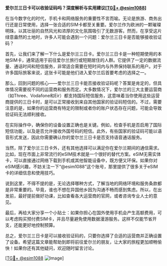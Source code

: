 **爱尔兰三日卡可以收验证码吗？深度解析与实用建议[[TG💪+ @esim1088](https://t.me/s/esim1088)]**

在当今数字化的时代，手机卡和网络服务的重要性不言而喻。无论是旅游、商务出行还是日常使用，选择一张合适的SIM卡都至关重要。爱尔兰作为欧洲的一颗璀璨明珠，以其壮丽的自然风光和浓厚的文化氛围吸引了无数游客。然而，在享受这片绿意盎然的土地时，许多人可能会遇到一个问题：爱尔兰三日卡是否能够接收验证码？

首先，让我们来了解一下什么是爱尔兰三日卡。爱尔兰三日卡是一种短期使用的本地SIM卡，通常适用于前往爱尔兰旅行或短期居住的人群。它提供了一定的数据流量、通话时间和短信服务，非常适合需要在短时间内与外界保持联系的用户。对于许多国际旅客来说，这张卡可能是他们进入爱尔兰后首要考虑的选择之一。

那么，回到问题的核心——爱尔兰三日卡能否接收验证码呢？答案是肯定的，但具体情况需要视不同的运营商和服务而定。大多数情况下，爱尔兰的三大主要运营商（如Three、Vodafone和Eir）都支持国际短信服务，这意味着当你使用这些运营商提供的三日卡时，是可以正常接收到来自其他国家的验证码短信的。不过，需要注意的是，如果你的运营商有特定的限制或者你的账户状态存在问题，可能会导致验证码无法顺利接收。

在实际操作中，确保你的设备设置正确也是关键。例如，检查手机是否启用了国际短信功能，以及是否允许接收外国号码的短信。此外，有些国家的验证码可能以语音形式发送，因此你需要确认你的爱尔兰三日卡是否支持语音通话服务。

当然，除了爱尔兰三日卡外，还有其他选择可以满足你在爱尔兰期间的通信需求。比如，现在市面上非常流行的eSIM技术就是一个很好的替代方案。eSIM无需实体卡，可以直接通过网络下载到手机或其他智能设备中，既方便又环保。如果你对eSIM感兴趣，不妨关注一下“@esim1088”这个账号，那里提供了很多关于eSIM卡的详细信息和使用技巧。

说到这里，不得不提的是，无论选择哪种方式，了解当地的网络环境和服务条款都是非常重要的。毕竟，谁也不想在异国他乡因为沟通不畅而感到焦虑。所以，在出发前，最好提前做好功课，比如查看各大运营商的官网，或者咨询专业人士的意见。

最后，再给大家分享一个小贴士：如果你担心在国外使用手机会产生高额费用，可以考虑购买预付费SIM卡，并且尽量避免使用数据漫游服务。这样不仅能节省开支，还能更好地控制预算。

总之，爱尔兰三日卡是可以接收验证码的，只要你选择了合适的运营商并正确设置了设备。希望这篇文章能帮助到即将前往爱尔兰的朋友，让大家的旅程更加顺畅愉快！如果你还有其他疑问，欢迎随时留言讨论。

[[TG💪+ @esim1088](https://t.me/s/esim1088) ![Image](https://i.postimg.cc/4NQfJmqS/Snipaste-2025-05-13-00-14-12.png)]